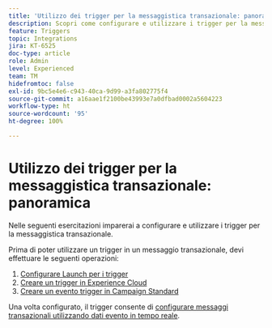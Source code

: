 ```yaml
---
title: 'Utilizzo dei trigger per la messaggistica transazionale: panoramica'
description: Scopri come configurare e utilizzare i trigger per la messaggistica transazionale.
feature: Triggers
topic: Integrations
jira: KT-6525
doc-type: article
role: Admin
level: Experienced
team: TM
hidefromtoc: false
exl-id: 9bc5e4e6-c943-40ca-9d99-a3fa802775f4
source-git-commit: a16aae1f2100be43993e7a0dfbad0002a5604223
workflow-type: ht
source-wordcount: '95'
ht-degree: 100%

---
```


# Utilizzo dei trigger per la messaggistica transazionale: panoramica

Nelle seguenti esercitazioni imparerai a configurare e utilizzare i trigger per la messaggistica transazionale.

Prima di poter utilizzare un trigger in un messaggio transazionale, devi effettuare le seguenti operazioni:

1. [Configurare Launch per i trigger](/help/integrations/configure-launch-for-triggers.md)
2. [Creare un trigger in Experience Cloud](https://experienceleague.adobe.com/docs/core-services/interface/services/activation/triggers.html?lang=it)
3. [Creare un evento trigger in Campaign Standard](/help/integrations/create-a-trigger-event.md)

Una volta configurato, il trigger consente di [configurare messaggi transazionali utilizzando dati evento in tempo reale](/help/integrations/configure-transactional-messages-using-realtime-event-data.md).
